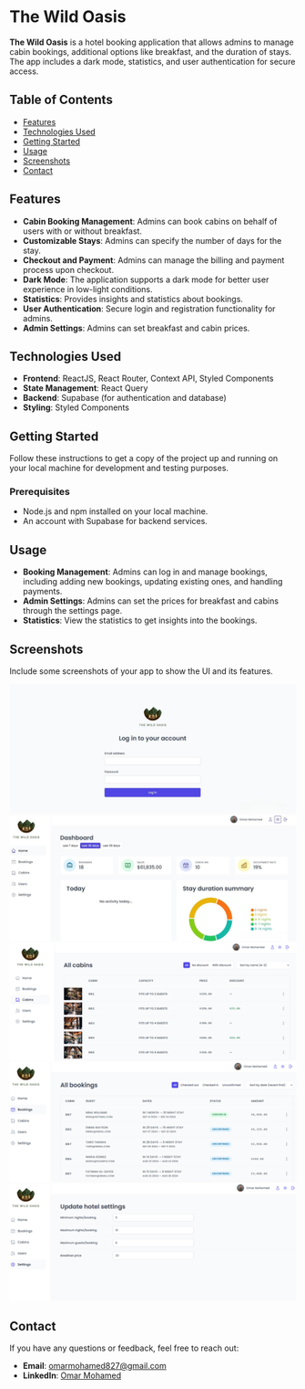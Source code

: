 # The Wild Oasis

**The Wild Oasis** is a hotel booking application that allows admins to manage cabin bookings, additional options like breakfast, and the duration of stays. The app includes a dark mode, statistics, and user authentication for secure access.

## Table of Contents
- [Features](#features)
- [Technologies Used](#technologies-used)
- [Getting Started](#getting-started)
- [Usage](#usage)
- [Screenshots](#screenshots)
- [Contact](#contact)

## Features
- **Cabin Booking Management**: Admins can book cabins on behalf of users with or without breakfast.
- **Customizable Stays**: Admins can specify the number of days for the stay.
- **Checkout and Payment**: Admins can manage the billing and payment process upon checkout.
- **Dark Mode**: The application supports a dark mode for better user experience in low-light conditions.
- **Statistics**: Provides insights and statistics about bookings.
- **User Authentication**: Secure login and registration functionality for admins.
- **Admin Settings**: Admins can set breakfast and cabin prices.

## Technologies Used
- **Frontend**: ReactJS, React Router, Context API, Styled Components
- **State Management**: React Query
- **Backend**: Supabase (for authentication and database)
- **Styling**: Styled Components

## Getting Started
Follow these instructions to get a copy of the project up and running on your local machine for development and testing purposes.

### Prerequisites
- Node.js and npm installed on your local machine.
- An account with Supabase for backend services.

## Usage
- **Booking Management**: Admins can log in and manage bookings, including adding new bookings, updating existing ones, and handling payments.
- **Admin Settings**: Admins can set the prices for breakfast and cabins through the settings page.
- **Statistics**: View the statistics to get insights into the bookings.

## Screenshots
Include some screenshots of your app to show the UI and its features.

![Login Page](screenshots/login.png)
![Home Page](screenshots/home.png)
![Cabins Page](screenshots/cabins.png)
![Bookings Page](screenshots/bookings.png)
![Admin Settings](screenshots/settings.png)

## Contact
If you have any questions or feedback, feel free to reach out:

- **Email**: omarmohamed827@gmail.com
- **LinkedIn**: [Omar Mohamed](https://www.linkedin.com/in/omar-mohamed-611773292)

